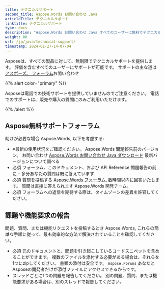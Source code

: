 ```yaml
---
title: テクニカルサポート
second_title: Aspose.Words お問い合わせ Java
articleTitle: テクニカルサポート
linktitle: テクニカルサポート
type: docs
description: "Aspose.Words お問い合わせ Java すべてのユーザーに無料でテクニカルサポートを提供します。 Aspose Free Support Forumを利用して、質問、問題、機能リクエストをお知らせください。"
weight: 80
url: /ja/java/technical-support/
timestamp: 2024-01-27-14-07-04
---
```


Asposeは、すべての製品に対して、無制限でテクニカルサポートを提供します。 評価を含むすべてのユーザーにサポートが可能です。 サポートの主な道は [アスポーズ。 フォーラム](https://forum.aspose.com/c/words/8)お問い合わせ

{{% alert color="primary" %}}

Asposeは電話での技術サポートを提供していませんのでご注意ください。 電話でのサポートは、販売や購入の質問にのみご利用いただけます。

{{% /alert %}}

## Aspose無料サポートフォーラム

助けが必要な場合 Aspose.Words, 以下を考慮する:

* ※最新の使用状況をご確認ください。 Aspose.Words 問題報告前のバージョン。 お問い合わせ [Aspose.Words お問い合わせ Java ダウンロード](https://releases.aspose.com/words/java/) 最新バージョンについて調べる
* 必須 フォーラム、このドキュメント、および API Reference 問題報告の前に – 多分あなたの質問は既に答えています.
* 必須 質問を投稿する [Aspose.Words フォーラム](https://forum.aspose.com/c/words/8), 数時間以内に回答いたします。 質問は直接に答えられます Aspose.Words 開発チーム。
* 必須 フォーラムへの返信を期待する際は、タイムゾーンの差異を許容してください。

## 課題や機能要求の報告

問題、質問、または機能リクエストを投稿するとき Aspose.Words, これらの簡単な手順に従って、最も効率的な方法で解決されていることを確認してください。

* 必須 元のドキュメントと、問題を引き起こしているコードスニペットを含めることができます。 複数のファイルを添付する必要がある場合は、それらを1つにzipしてください。 書類の添付は安全です。 `Aspose.Forums` あなたとAsposeの開発者だけが添付ファイルにアクセスできるからです。
* スレッドごとに1つの問題を報告してください。 別の問題、質問、または機能要求がある場合は、別のスレッドで報告してください。
